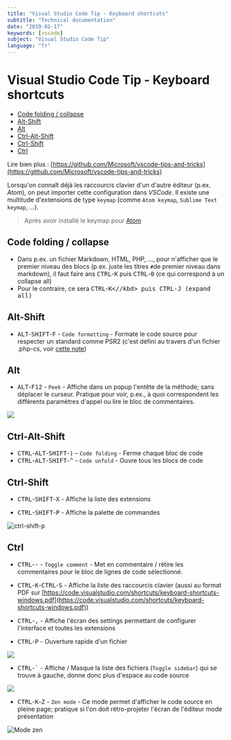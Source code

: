 ```yaml
---
title: "Visual Studio Code Tip - Keyboard shortcuts"
subtitle: "Technical documentation"
date: "2019-01-17"
keywords: [vscode]
subject: "Visual Studio Code Tip"
language: "fr"
---
```

# Visual Studio Code Tip - Keyboard shortcuts

* [Code folding / collapse](#code-folding--collapse)
* [Alt-Shift](#alt-shift)
* [Alt](#alt)
* [Ctrl-Alt-Shift](#ctrl-alt-shift)
* [Ctrl-Shift](#ctrl-shift)
* [Ctrl](#ctrl)

Lire bien plus : [https://github.com/Microsoft/vscode-tips-and-tricks](https://github.com/Microsoft/vscode-tips-and-tricks)

Lorsqu'on connaît déjà les raccourcis clavier d'un d'autre éditeur (p.ex. _Atom_), on peut importer cette configuration dans _VSCode_. Il existe une multitude d'extensions de type `keymap` (comme `Atom keymap`, `Sublime Text keymap`, ...).

> Après avoir installé le keymap pour [Atom](https://marketplace.visualstudio.com/items?itemName=ms-vscode.atom-keybindings)

## Code folding / collapse

- Dans p.ex. un fichier Markdown, HTML, PHP, ..., pour n'afficher que le premier niveau des blocs (p.ex. juste les titres `#`de premier niveau dans markdown), il faut faire ans <kbd>CTRL</kbd>-<kbd>K</kbd> puis <kbd>CTRL</kbd>-<kbd>0</kbd> (ce qui correspond à un collapse all)
- Pour le contraire, ce sera <kbd>CTRL</kbd>-<kbd>K<//kbd> puis <kbd>CTRL</kbd>-<kbd>J</kbd> (expand all)

## Alt-Shift

- <kbd>ALT</kbd>-<kbd>SHIFT</kbd>-<kbd>F</kbd> - `Code formatting` - Formate le code source pour respecter un standard comme PSR2 (c'est défini au travers d'un fichier .php-cs, voir [cette note](http://localhost:8080/notes/docs/Development/Web/Visual%20Studio%20Code/php-cs-fixer.html))

## Alt

- <kbd>ALT</kbd>-<kbd>F12</kbd> - `Peek` - Affiche dans un popup l'entête de la méthode; sans déplacer le curseur. Pratique pour voir, p.ex., à quoi correspondent les différents paramètres d'appel ou lire le bloc de commentaires.

![](https://raw.githubusercontent.com/Microsoft/vscode-tips-and-tricks/master/media/peek.gif)

## Ctrl-Alt-Shift

- <kbd>CTRL</kbd>-<kbd>ALT</kbd>-<kbd>SHIFT</kbd>-<kbd>)</kbd> – `Code folding` - Ferme chaque bloc de code
- <kbd>CTRL</kbd>-<kbd>ALT</kbd>-<kbd>SHIFT</kbd>-<kbd>^</kbd> - `Code unfold` - Ouvre tous les blocs de code

## Ctrl-Shift

- <kbd>CTRL</kbd>-<kbd>SHIFT</kbd>-<kbd>X</kbd> - Affiche la liste des extensions

- <kbd>CTRL</kbd>-<kbd>SHIFT</kbd>-<kbd>P</kbd> - Affiche la palette de commandes

![ctrl-shift-p](https://raw.githubusercontent.com/Microsoft/vscode-tips-and-tricks/master/media/OpenCommandPalatte.gif)

## Ctrl

- <kbd>CTRL</kbd>-<kbd>-</kbd> - `Toggle comment` - Met en commentaire / rétire les commentaires pour le bloc de lignes de code sélectionné.

- <kbd>CTRL</kbd>-<kbd>K</kbd>-<kbd>CTRL</kbd>-<kbd>S</kbd> - Affiche la liste des raccourcis clavier (aussi au format PDF sur [https://code.visualstudio.com/shortcuts/keyboard-shortcuts-windows.pdf](https://code.visualstudio.com/shortcuts/keyboard-shortcuts-windows.pdf))

- <kbd>CTRL</kbd>-<kbd>,</kbd> - Affiche l'écran des settings permettant de configurer l'interface et toutes les extensions

* <kbd>CTRL</kbd>-<kbd>P</kbd> - Ouverture rapide d'un fichier

![](https://raw.githubusercontent.com/Microsoft/vscode-tips-and-tricks/master/media/QuickOpen.gif)

- <kbd>CTRL</kbd>-<kbd>\`</kbd> - Affiche / Masque la liste des fichiers (`Toggle sidebar`) qui se trouve à gauche, donne donc plus d'espace au code source

![](https://raw.githubusercontent.com/Microsoft/vscode-tips-and-tricks/master/media/toggle_side_bar.gif)

- <kbd>CTRL</kbd>-<kbd>K</kbd>-<kbd>Z</kbd> - `Zen mode` - Ce mode permet d'afficher le code source en pleine page; pratique si l'on doit rétro-projeter l'écran de l'éditeur mode présentation

![Mode zen](https://raw.githubusercontent.com/Microsoft/vscode-tips-and-tricks/master/media/zen_mode.gif)

